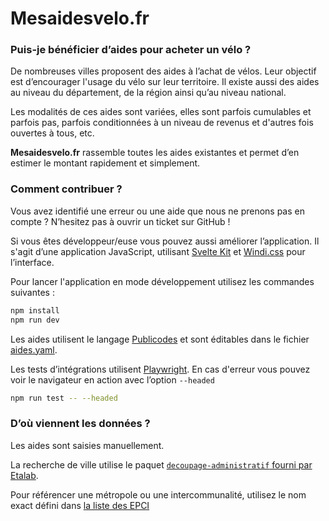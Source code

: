 # Mesaidesvelo.fr

### Puis-je bénéficier d’aides pour acheter un vélo ?

De nombreuses villes proposent des aides à l’achat de vélos. Leur objectif est d’encourager l'usage du vélo sur leur territoire. Il existe aussi des aides au niveau du département, de la région ainsi qu’au niveau national.

Les modalités de ces aides sont variées, elles sont parfois cumulables et parfois pas, parfois conditionnées à un niveau de revenus et d'autres fois ouvertes à tous, etc.

**Mesaidesvelo.fr** rassemble toutes les aides existantes et permet d’en estimer le montant rapidement et simplement.

### Comment contribuer ?

Vous avez identifié une erreur ou une aide que nous ne prenons pas en compte ? N’hesitez pas à ouvrir un ticket sur GitHub !

Si vous êtes développeur/euse vous pouvez aussi améliorer l’application. Il s'agit d’une application JavaScript, utilisant [Svelte Kit](https://kit.svelte.dev) et [Windi.css](https://windicss.org) pour l’interface.

Pour lancer l'application en mode développement utilisez les commandes suivantes :

```sh
npm install
npm run dev
```

Les aides utilisent le langage [Publicodes](https://publi.codes) et sont éditables dans le fichier [aides.yaml](./src/aides.yaml).

Les tests d’intégrations utilisent [Playwright](https://playwright.dev/). En cas d'erreur vous pouvez voir le navigateur en action avec l’option `--headed`

```sh
npm run test -- --headed
```

### D’où viennent les données ?

Les aides sont saisies manuellement.

La recherche de ville utilise le paquet [`decoupage-administratif` fourni par Etalab](https://github.com/etalab/decoupage-administratif).

Pour référencer une métropole ou une intercommunalité, utilisez le nom exact défini dans [la liste des EPCI](https://www.collectivites-locales.gouv.fr/institutions/liste-et-composition-des-epci-fiscalite-propre)
